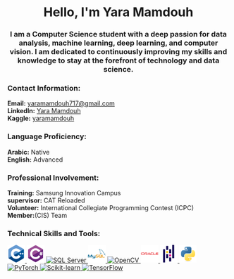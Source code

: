 <h1 align="center">Hello, I'm Yara Mamdouh</h1>
<h3 align="center">I am a Computer Science student with a deep passion for data analysis, machine learning, deep learning, and computer vision. I am dedicated to continuously improving my skills and knowledge to stay at the forefront of technology and data science.</h3>

<h3 align="left">Contact Information:</h3>
<p align="left">
  <b>Email:</b> <a href="mailto:yaramamdouh717@gmail.com">yaramamdouh717@gmail.com</a><br>
  <b>LinkedIn:</b> <a href="https://www.linkedin.com/in/yara-mamdouh" target="blank">Yara Mamdouh</a><br>
  <b>Kaggle:</b> <a href="https://www.kaggle.com/yaramamdouh" target="blank">yaramamdouh</a>
</p>

<h3 align="left">Language Proficiency:</h3>
<p align="left">
  <b>Arabic:</b> Native<br>
  <b>English:</b> Advanced<br>
</p>

<h3 align="left">Professional Involvement:</h3>
<p align="left">
   <b>Training:</b> Samsung Innovation Campus<br>
  <b>supervisor:</b> CAT Reloaded<br>
  <b>Volunteer:</b> International Collegiate Programming Contest (ICPC)<br>
  <b>Member:</b>(CIS) Team
</p>

<h3 align="left">Technical Skills and Tools:</h3>
<p align="left">
  <a href="https://www.w3schools.com/cpp/" target="_blank" rel="noreferrer">
    <img src="https://raw.githubusercontent.com/devicons/devicon/master/icons/cplusplus/cplusplus-original.svg" alt="C++" width="40" height="40"/>
  </a>
  <a href="https://www.w3schools.com/cs/" target="_blank" rel="noreferrer">
    <img src="https://raw.githubusercontent.com/devicons/devicon/master/icons/csharp/csharp-original.svg" alt="C#" width="40" height="40"/>
  </a>
  <a href="https://www.microsoft.com/en-us/sql-server" target="_blank" rel="noreferrer">
    <img src="https://www.svgrepo.com/show/303229/microsoft-sql-server-logo.svg" alt="SQL Server" width="40" height="40"/>
  </a>
  <a href="https://www.mysql.com/" target="_blank" rel="noreferrer">
    <img src="https://raw.githubusercontent.com/devicons/devicon/master/icons/mysql/mysql-original-wordmark.svg" alt="MySQL" width="40" height="40"/>
  </a>
  <a href="https://opencv.org/" target="_blank" rel="noreferrer">
    <img src="https://www.vectorlogo.zone/logos/opencv/opencv-icon.svg" alt="OpenCV" width="40" height="40"/>
  </a>
  <a href="https://www.oracle.com/" target="_blank" rel="noreferrer">
    <img src="https://raw.githubusercontent.com/devicons/devicon/master/icons/oracle/oracle-original.svg" alt="Oracle" width="40" height="40"/>
  </a>
  <a href="https://pandas.pydata.org/" target="_blank" rel="noreferrer">
    <img src="https://raw.githubusercontent.com/devicons/devicon/2ae2a900d2f041da66e950e4d48052658d850630/icons/pandas/pandas-original.svg" alt="Pandas" width="40" height="40"/>
  </a>
  <a href="https://www.python.org" target="_blank" rel="noreferrer">
    <img src="https://raw.githubusercontent.com/devicons/devicon/master/icons/python/python-original.svg" alt="Python" width="40" height="40"/>
  </a>
  <a href="https://pytorch.org/" target="_blank" rel="noreferrer">
    <img src="https://www.vectorlogo.zone/logos/pytorch/pytorch-icon.svg" alt="PyTorch" width="40" height="40"/>
  </a>
  <a href="https://scikit-learn.org/" target="_blank" rel="noreferrer">
    <img src="https://upload.wikimedia.org/wikipedia/commons/0/05/Scikit_learn_logo_small.svg" alt="Scikit-learn" width="40" height="40"/>
  </a>
  <a href="https://www.tensorflow.org" target="_blank" rel="noreferrer">
    <img src="https://www.vectorlogo.zone/logos/tensorflow/tensorflow-icon.svg" alt="TensorFlow" width="40" height="40"/>
  </a>
</p>
